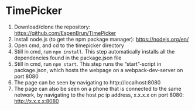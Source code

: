 # TimePicker

1. Download/clone the repository: https://github.com/EspenBrun/TimePicker
2. Install node.js (to get the npm package manager): https://nodejs.org/en/
3.  Open cmd, and cd to the timepicker directory
4. Still in cmd, run `npm install`. This step automatically installs all the dependencies found in the package.json file
5. Still in cmd, run `npm start`. This step runs the “start”-script in package.json, which hosts the webpage on a webpack-dev-server on port 8080
6. The page can be seen by navigating to http://localhost:8080
7. The page can also be seen on a phone that is connected to the same network, by navigating to the host pc ip address, x.x.x.x on port 8080: http://x.x.x.x:8080

